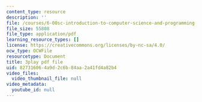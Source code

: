 ```yaml
---
content_type: resource
description: ''
file: /courses/6-00sc-introduction-to-computer-science-and-programming-spring-2011/827316064a9d2c6b84aa2a41fd4a82b4_pjLbxB9TXJs.pdf
file_size: 55808
file_type: application/pdf
learning_resource_types: []
license: https://creativecommons.org/licenses/by-nc-sa/4.0/
ocw_type: OCWFile
resourcetype: Document
title: 3play pdf file
uid: 82731606-4a9d-2c6b-84aa-2a41fd4a82b4
video_files:
  video_thumbnail_file: null
video_metadata:
  youtube_id: null
---
```

